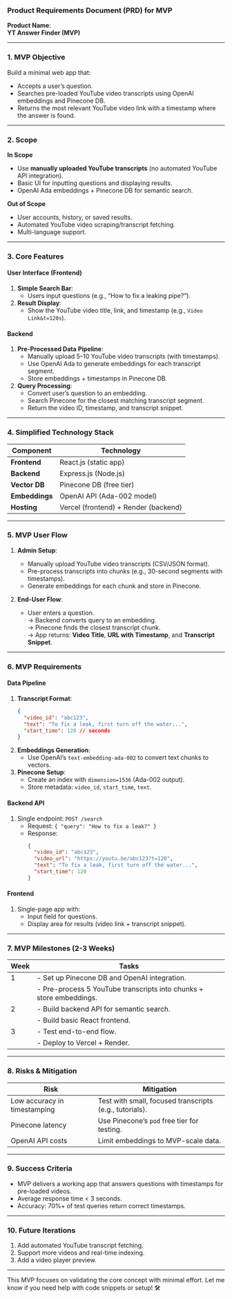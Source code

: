 ### **Product Requirements Document (PRD) for MVP**
**Product Name**:  
**YT Answer Finder (MVP)**  

---

### **1. MVP Objective**  
Build a minimal web app that:  
- Accepts a user’s question.  
- Searches pre-loaded YouTube video transcripts using OpenAI embeddings and Pinecone DB.  
- Returns the most relevant YouTube video link with a timestamp where the answer is found.  

---

### **2. Scope**  
**In Scope**  
- Use **manually uploaded YouTube transcripts** (no automated YouTube API integration).  
- Basic UI for inputting questions and displaying results.  
- OpenAI Ada embeddings + Pinecone DB for semantic search.  

**Out of Scope**  
- User accounts, history, or saved results.  
- Automated YouTube video scraping/transcript fetching.  
- Multi-language support.  

---

### **3. Core Features**  
#### **User Interface (Frontend)**  
1. **Simple Search Bar**:  
   - Users input questions (e.g., “How to fix a leaking pipe?”).  
2. **Result Display**:  
   - Show the YouTube video title, link, and timestamp (e.g., `Video Link&t=120s`).  

#### **Backend**  
1. **Pre-Processed Data Pipeline**:  
   - Manually upload 5–10 YouTube video transcripts (with timestamps).  
   - Use OpenAI Ada to generate embeddings for each transcript segment.  
   - Store embeddings + timestamps in Pinecone DB.  
2. **Query Processing**:  
   - Convert user’s question to an embedding.  
   - Search Pinecone for the closest matching transcript segment.  
   - Return the video ID, timestamp, and transcript snippet.  

---

### **4. Simplified Technology Stack**  
| Component       | Technology                          |  
|-----------------|-------------------------------------|  
| **Frontend**    | React.js (static app)               |  
| **Backend**     | Express.js (Node.js)                |  
| **Vector DB**   | Pinecone DB (free tier)             |  
| **Embeddings**  | OpenAI API (Ada-002 model)          |  
| **Hosting**     | Vercel (frontend) + Render (backend)|  

---

### **5. MVP User Flow**  
1. **Admin Setup**:  
   - Manually upload YouTube video transcripts (CSV/JSON format).  
   - Pre-process transcripts into chunks (e.g., 30-second segments with timestamps).  
   - Generate embeddings for each chunk and store in Pinecone.  

2. **End-User Flow**:  
   - User enters a question.  
   → Backend converts query to an embedding.  
   → Pinecone finds the closest transcript chunk.  
   → App returns: **Video Title**, **URL with Timestamp**, and **Transcript Snippet**.  

---

### **6. MVP Requirements**  
#### **Data Pipeline**  
1. **Transcript Format**:  
   ```json
   {
     "video_id": "abc123",
     "text": "To fix a leak, first turn off the water...",
     "start_time": 120 // seconds
   }
   ```  
2. **Embeddings Generation**:  
   - Use OpenAI’s `text-embedding-ada-002` to convert text chunks to vectors.  
3. **Pinecone Setup**:  
   - Create an index with `dimension=1536` (Ada-002 output).  
   - Store metadata: `video_id`, `start_time`, `text`.  

#### **Backend API**  
1. Single endpoint: `POST /search`  
   - Request: `{ "query": "How to fix a leak?" }`  
   - Response:  
     ```json
     {
       "video_id": "abc123",
       "video_url": "https://youtu.be/abc123?t=120",
       "text": "To fix a leak, first turn off the water...",
       "start_time": 120
     }
     ```

#### **Frontend**  
1. Single-page app with:  
   - Input field for questions.  
   - Display area for results (video link + transcript snippet).  

---

### **7. MVP Milestones (2-3 Weeks)**  
| Week | Tasks                                                                 |  
|------|-----------------------------------------------------------------------|  
| 1    | - Set up Pinecone DB and OpenAI integration.                         |  
|      | - Pre-process 5 YouTube transcripts into chunks + store embeddings.  |  
| 2    | - Build backend API for semantic search.                             |  
|      | - Build basic React frontend.                                        |  
| 3    | - Test end-to-end flow.                                              |  
|      | - Deploy to Vercel + Render.                                         |  

---

### **8. Risks & Mitigation**  
| Risk                          | Mitigation                                   |  
|-------------------------------|----------------------------------------------|  
| Low accuracy in timestamping  | Test with small, focused transcripts (e.g., tutorials). |  
| Pinecone latency              | Use Pinecone’s `pod` free tier for testing.  |  
| OpenAI API costs              | Limit embeddings to MVP-scale data.         |  

---

### **9. Success Criteria**  
- MVP delivers a working app that answers questions with timestamps for pre-loaded videos.  
- Average response time < 3 seconds.  
- Accuracy: 70%+ of test queries return correct timestamps.  

---

### **10. Future Iterations**  
1. Add automated YouTube transcript fetching.  
2. Support more videos and real-time indexing.  
3. Add a video player preview.  

---

This MVP focuses on validating the core concept with minimal effort. Let me know if you need help with code snippets or setup! 🛠️